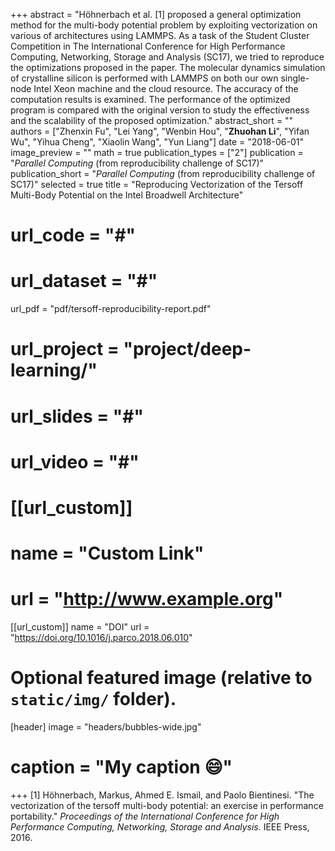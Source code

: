 +++
abstract = "Höhnerbach et al. [1] proposed a general optimization method for the multi-body potential problem by exploiting vectorization on various of architectures using LAMMPS. As a task of the Student Cluster Competition in The International Conference for High Performance Computing, Networking, Storage and Analysis (SC17), we tried to reproduce the optimizations proposed in the paper. The molecular dynamics simulation of crystalline silicon is performed with LAMMPS on both our own single-node Intel Xeon machine and the cloud resource. The accuracy of the computation results is examined. The performance of the optimized program is compared with the original version to study the effectiveness and the scalability of the proposed optimization."
abstract_short = ""
authors = ["Zhenxin Fu", "Lei Yang", "Wenbin Hou", "**Zhuohan Li**", "Yifan Wu", "Yihua Cheng", "Xiaolin Wang", "Yun Liang"]
date = "2018-06-01"
image_preview = ""
math = true
publication_types = ["2"]
publication = "*Parallel Computing* (from reproducibility challenge of SC17)"
publication_short = "*Parallel Computing* (from reproducibility challenge of SC17)"
selected = true
title = "Reproducing Vectorization of the Tersoff Multi-Body Potential on the Intel Broadwell Architecture"
# url_code = "#"
# url_dataset = "#"
url_pdf = "pdf/tersoff-reproducibility-report.pdf"
# url_project = "project/deep-learning/"
# url_slides = "#"
# url_video = "#"

# [[url_custom]]
# name = "Custom Link"
# url = "http://www.example.org"

[[url_custom]]
name = "DOI"
url = "https://doi.org/10.1016/j.parco.2018.06.010"


# Optional featured image (relative to `static/img/` folder).
[header]
image = "headers/bubbles-wide.jpg"
# caption = "My caption :smile:"

+++
[1] Höhnerbach, Markus, Ahmed E. Ismail, and Paolo Bientinesi. "The vectorization of the tersoff multi-body potential: an exercise in performance portability." *Proceedings of the International Conference for High Performance Computing, Networking, Storage and Analysis.* IEEE Press, 2016.
